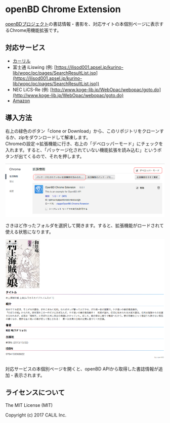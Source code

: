 # openBD Chrome Extension

[openBDプロジェクト](https://openbd.jp/)の書誌情報・書影を、対応サイトの本個別ページに表示するChrome用機能拡張です。

## 対応サービス

* [カーリル](https://calil.jp)
* 富士通 iLiswing (例: [https://ilisod001.apsel.jp/kurino-lib/wopc/pc/pages/SearchResultList.jsp](https://ilisod001.apsel.jp/kurino-lib/wopc/pc/pages/SearchResultList.jsp))
* NEC LiCS-Re (例: [http://www.koge-lib.jp/WebOpac/webopac/goto.do](http://www.koge-lib.jp/WebOpac/webopac/goto.do)
* [Amazon](https://www.amazon.co.jp)

## 導入方法

右上の緑色のボタン「clone or Download」から、このリポジトリをクローンするか、zipをダウンロードして解凍します。  
Chromeの設定→拡張機能に行き、右上の「デベロッパーモード」にチェックを入れます。すると、「パッケージ化されていない機能拡張を読み込む」というボタンが出てくるので、それを押します。

![スクリーンショット](screenshot/1.png "スクリーンショット")

さきほど作ったフォルダを選択して開きます。すると、拡張機能がロードされて使える状態になります。

![スクリーンショット2](screenshot/2.png "スクリーンショット2")

対応サービスの本個別ページを開くと、openBD APIから取得した書誌情報が追加・表示されます。

## ライセンスについて

The MIT License (MIT)

Copyright (c) 2017 CALIL Inc.
